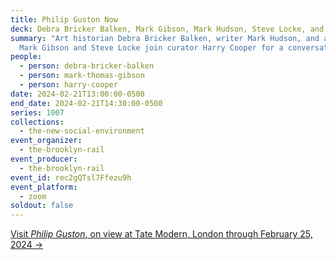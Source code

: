 ```yaml
---
title: Philip Guston Now
deck: Debra Bricker Balken, Mark Gibson, Mark Hudson, Steve Locke, and Harry Cooper
summary: "Art historian Debra Bricker Balken, writer Mark Hudson, and artists
  Mark Gibson and Steve Locke join curator Harry Cooper for a conversation. "
people:
  - person: debra-bricker-balken
  - person: mark-thomas-gibson
  - person: harry-cooper
date: 2024-02-21T13:00:00-0500
end_date: 2024-02-21T14:30:00-0500
series: 1007
collections:
  - the-new-social-environment
event_organizer:
  - the-brooklyn-rail
event_producer:
  - the-brooklyn-rail
event_id: rec2gQTsl7Ffezu9h
event_platform:
  - zoom
soldout: false
---
```

[V﻿isit *Philip Guston*, on view at Tate Modern, London through February 25, 2024 →](https://www.tate.org.uk/whats-on/tate-modern/philip-guston)